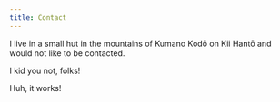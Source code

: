 ```yaml
---
title: Contact
---
```


I live in a small hut in the mountains of Kumano Kodō on Kii Hantō and would not
like to be contacted.

I kid you not, folks!

Huh, it works!